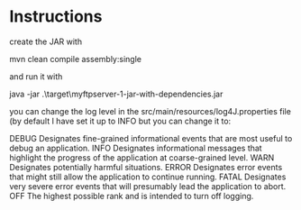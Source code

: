 # Instructions
create the JAR with 

mvn clean compile assembly:single

and run it with

java -jar .\target\myftpserver-1-jar-with-dependencies.jar

you can change the log level in the src/main/resources/log4J.properties file (by default I have set it up to INFO but you can change it to:

DEBUG 	Designates fine-grained informational events that are most useful to debug an application.
INFO 	Designates informational messages that highlight the progress of the application at coarse-grained level.
WARN 	Designates potentially harmful situations.
ERROR 	Designates error events that might still allow the application to continue running.
FATAL 	Designates very severe error events that will presumably lead the application to abort.
OFF 	The highest possible rank and is intended to turn off logging.


